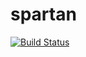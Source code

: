 # spartan

[![Build Status](https://travis-ci.org/devchild/spartan.svg?branch=master)](https://travis-ci.org/devchild/spartan)


